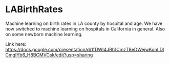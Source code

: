 # LABirthRates
Machine learning on birth rates in LA county by hospital and age. We have now switched to machine learning on hospitals in California in general. Also on some newborn machine learning.

Link here: https://docs.google.com/presentation/d/1fDWI4JBh1CmzT8eDWejwKonLDlCmgIYb6_H8BCMVCsk/edit?usp=sharing 
